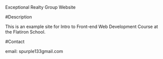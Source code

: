 Exceptional Realty Group Website

#Description

This is an example site for Intro to Front-end Web Development Course at the Flatiron School.

#Contact

email: spurple133gmail.com
